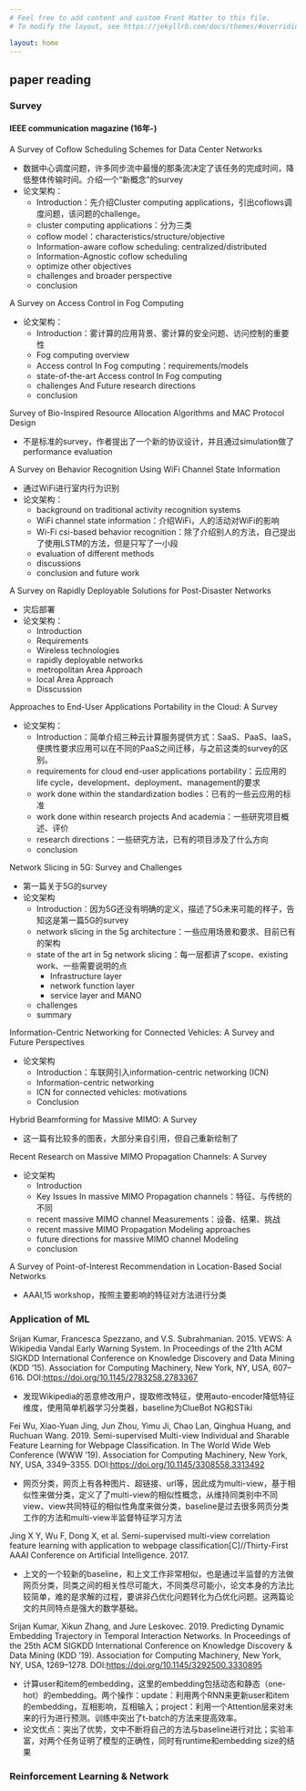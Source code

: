 ```yaml
---
# Feel free to add content and custom Front Matter to this file.
# To modify the layout, see https://jekyllrb.com/docs/themes/#overriding-theme-defaults

layout: home
---
```

## paper reading

### Survey

#### IEEE communication magazine (16年-)
A Survey of Coflow Scheduling Schemes for Data Center Networks
+ 数据中心调度问题，许多同步流中最慢的那条流决定了该任务的完成时间，降低整体传输时间。介绍一个“新概念”的survey
+ 论文架构：
    + Introduction：先介绍Cluster computing applications，引出coflows调度问题，该问题的challenge。
    + cluster computing applications：分为三类
    + coflow model：characteristics/structure/objective
    + Information-aware coflow scheduling: centralized/distributed
    + Information-Agnostic coflow scheduling
    + optimize other objectives
    + challenges and broader perspective
    + conclusion
    
A Survey on Access Control in Fog Computing
+ 论文架构：
    + Introduction：雾计算的应用背景、雾计算的安全问题、访问控制的重要性
    + Fog computing overview
    + Access control In Fog computing：requirements/models
    + state-of-the-art Access control In Fog computing
    + challenges And Future research directions
    + conclusion
    
Survey of Bio-Inspired Resource Allocation Algorithms and MAC Protocol Design
+ 不是标准的survey，作者提出了一个新的协议设计，并且通过simulation做了performance evaluation

A Survey on Behavior Recognition Using WiFi Channel State Information
+ 通过WiFi进行室内行为识别
+ 论文架构：
    + background on traditional activity recognition systems
    + WiFi channel state information：介绍WiFi，人的活动对WiFi的影响
    + Wi-Fi csi-based behavior recognition：除了介绍别人的方法，自己提出了使用LSTM的方法，但是只写了一小段
    + evaluation of different methods
    + discussions
    + conclusion and future work

A Survey on Rapidly Deployable Solutions for Post-Disaster Networks
+ 灾后部署
+ 论文架构：
    + Introduction
    + Requirements
    + Wireless technologies
    + rapidly deployable networks
    + metropolitan Area Approach
    + local Area Approach
    + Disscussion

Approaches to End-User Applications Portability in the Cloud: A Survey
+ 论文架构：
    + Introduction：简单介绍三种云计算服务提供方式：SaaS、PaaS、IaaS，便携性要求应用可以在不同的PaaS之间迁移，与之前这类的survey的区别。
    + requirements for cloud end-user applications portability：云应用的life cycle，development、deployment、management的要求
    + work done within the standardization bodies：已有的一些云应用的标准
    + work done within research projects And academia：一些研究项目概述、评价
    + research directions：一些研究方法，已有的项目涉及了什么方向
    + conclusion

Network Slicing in 5G: Survey and Challenges
+ 第一篇关于5G的survey
+ 论文架构
    + Introduction：因为5G还没有明确的定义，描述了5G未来可能的样子，告知这是第一篇5G的survey
    + network slicing in the 5g architecture：一些应用场景和要求、目前已有的架构
    + state of the art in 5g network slicing：每一层都讲了scope、existing work、一些需要说明的点
        + Infrastructure layer
    	+ network function layer
    	+ service layer and MANO
    + challenges
    + summary

Information-Centric Networking for Connected Vehicles:
A Survey and Future Perspectives
+ 论文架构
	+ Introduction：车联网引入information-centric networking (ICN)
	+ Information-centric networking
	+ ICN for connected vehicles: motivations
	+ Conclusion

Hybrid Beamforming for Massive MIMO: A Survey
+ 这一篇有比较多的图表，大部分来自引用，但自己重新绘制了

Recent Research on Massive MIMO Propagation Channels: A Survey
+ 论文架构
	+ Introduction
	+ Key Issues In massive MIMO Propagation channels：特征、与传统的不同
	+ recent massive MIMO channel Measurements：设备、结果、挑战
	+ recent massive MIMO Propagation Modeling approaches
	+ future directions for massive MIMO channel Modeling
	+ conclusion

A Survey of Point-of-Interest Recommendation in Location-Based Social Networks
+ AAAI,15 workshop，按照主要影响的特征对方法进行分类

### Application of ML

Srijan Kumar, Francesca Spezzano, and V.S. Subrahmanian. 2015. VEWS: A Wikipedia Vandal Early Warning System. In Proceedings of the 21th ACM SIGKDD International Conference on Knowledge Discovery and Data Mining (KDD ’15). Association for Computing Machinery, New York, NY, USA, 607–616. DOI:https://doi.org/10.1145/2783258.2783367

+ 发现Wikipedia的恶意修改用户，提取修改特征，使用auto-encoder降低特征维度，使用简单机器学习分类器，baseline为ClueBot NG和STiki

Fei Wu, Xiao-Yuan Jing, Jun Zhou, Yimu Ji, Chao Lan, Qinghua Huang, and Ruchuan Wang. 2019. Semi-supervised Multi-view Individual and Sharable Feature Learning for Webpage Classification. In The World Wide Web Conference (WWW ’19). Association for Computing Machinery, New York, NY, USA, 3349–3355. DOI:https://doi.org/10.1145/3308558.3313492

+ 网页分类，网页上有各种图片、超链接、url等，因此成为multi-view，基于相似性来做分类，定义了了multi-view的相似性概念，从维持同类别中不同view、view共同特征的相似性角度来做分类，baseline是过去很多网页分类工作的方法和multi-view半监督特征学习方法

Jing X Y, Wu F, Dong X, et al. Semi-supervised multi-view correlation feature learning with application to webpage classification[C]//Thirty-First AAAI Conference on Artificial Intelligence. 2017.
+ 上文的一个较新的baseline，和上文工作非常相似，也是通过半监督的方法做网页分类，同类之间的相关性尽可能大，不同类尽可能小，论文本身的方法比较简单，难的是求解的过程，要讲非凸优化问题转化为凸优化问题。这两篇论文的共同特点是强大的数学基础。

Srijan Kumar, Xikun Zhang, and Jure Leskovec. 2019. Predicting Dynamic Embedding Trajectory in Temporal Interaction Networks. In Proceedings of the 25th ACM SIGKDD International Conference on Knowledge Discovery & Data Mining (KDD ’19). Association for Computing Machinery, New York, NY, USA, 1269–1278. DOI:https://doi.org/10.1145/3292500.3330895
+ 计算user和item的embedding，这里的embedding包括动态和静态（one-hot）的embedding。两个操作：update：利用两个RNN来更新user和item的embedding，互相影响，互相输入；project：利用一个Attention层来对未来的行为进行预测。训练中突出了t-batch的方法来提高效率。
+ 论文优点：突出了优势，文中不断将自己的方法与baseline进行对比；实验丰富，对两个任务证明了模型的正确性，同时有runtime和embedding size的结果


### Reinforcement Learning & Network
